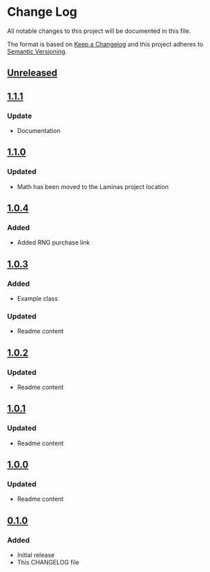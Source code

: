 # Change Log
All notable changes to this project will be documented in this file.

The format is based on [Keep a Changelog](http://keepachangelog.com/)
and this project adheres to [Semantic Versioning](http://semver.org/).

## [Unreleased]

## [1.1.1]
### Update
- Documentation

## [1.1.0]
### Updated
- Math has been moved to the Laminas project location

## [1.0.4]
### Added
- Added RNG purchase link

## [1.0.3]
### Added
- Example class
### Updated
- Readme content

## [1.0.2]
### Updated
- Readme content

## [1.0.1]
### Updated
- Readme content

## [1.0.0]
### Updated
- Readme content

## [0.1.0]
### Added
- Initial release
- This CHANGELOG file

[Unreleased]: https://github.com/sunsevennv/certified-rng/compare/1.1.1...HEAD
[1.1.1]: https://github.com/sunsevennv/certified-rng/compare/1.1.0...1.1.1
[1.1.0]: https://github.com/sunsevennv/certified-rng/compare/1.0.4...1.1.0
[1.0.4]: https://github.com/sunsevennv/certified-rng/compare/1.0.3...1.0.4
[1.0.3]: https://github.com/sunsevennv/certified-rng/compare/1.0.2...1.0.3
[1.0.2]: https://github.com/sunsevennv/certified-rng/compare/1.0.1...1.0.2
[1.0.1]: https://github.com/sunsevennv/certified-rng/compare/1.0.0...1.0.1
[1.0.0]: https://github.com/sunsevennv/certified-rng/compare/0.1.0...1.0.0
[0.1.0]: https://github.com/sunsevennv/certified-rng/compare/e5ca6f5a194fbfa2932a00a4f1e98335c78145da...0.1.0

